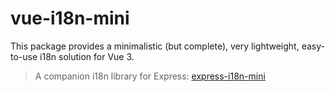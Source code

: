 # vue-i18n-mini

This package provides a minimalistic (but complete), very lightweight, easy-to-use i18n solution
for Vue 3.

> A companion i18n library for Express: [express-i18n-mini](https://github.com/plashenkov/express-i18n-mini)

